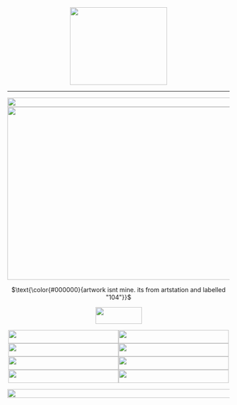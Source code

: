 <div align="center">

<img width="220" height="176" src="https://file.garden/ZroW4OcqSGtS0a5j/iwngs.png">

</p>

***

<div align="center">

<img width="601" height="21" src="https://file.garden/ZroW4OcqSGtS0a5j/5501d663.gif">

<img width="520" height="392" src="https://file.garden/ZroW4OcqSGtS0a5j/dark%20angel%20frame.png">

</p>

<div align="center">

$\text{\color{#000000}{artwork isnt mine. its from artstation and labelled "104"}}$

<img width="105" height="38" src="https://file.garden/ZroW4OcqSGtS0a5j/dark%20angel.gif">

<img width="250" height="30" src="https://file.garden/ZroW4OcqSGtS0a5j/yo%20dick%20out.gif"><img width="250" height="30" src="https://file.garden/ZroW4OcqSGtS0a5j/and%20your%20point%20is.gif"><img width="250" height="30" src="https://file.garden/ZroW4OcqSGtS0a5j/he%20him%20his.gif"><img width="250" height="30" src="https://file.garden/ZroW4OcqSGtS0a5j/when%20you%20die%20ull%20rot.gif"><img width="250" height="30" src="https://file.garden/ZroW4OcqSGtS0a5j/think%20for%20yourself.gif"><img width="250" height="30" src="https://adriansblinkiecollection.neocities.org/q13.gif"><img width="250" height="30" src="https://file.garden/ZroW4OcqSGtS0a5j/PENIS.gif"><img width="250" height="30" src="https://file.garden/ZroW4OcqSGtS0a5j/naw%20rlly%20ya%20think.gif">

</p>

<div align="center">

<img width="600" height="20" src="https://file.garden/ZroW4OcqSGtS0a5j/black%20white%20flash%20divider.gif">

</p>
